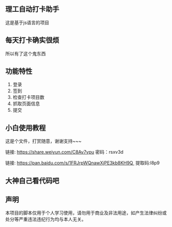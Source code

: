 ## 理工自动打卡助手

这是基于js语言的项目

## 每天打卡确实很烦

所以有了这个鬼东西

## 功能特性

1. 登录
2. 签到
3. 检查打卡项目数
4. 抓取页面信息
5. 提交

## 小白使用教程

这是个文件，打赏随意，谢谢支持~~~

链接: https://share.weiyun.com/C8Av7vpu 密码：rsxv3d

链接: https://pan.baidu.com/s/1FRJrpWQnawXjPE3kb8KH9Q  提取码:l8p9

## 大神自己看代码吧



## 声明

本项目的脚本仅用于个人学习使用，请勿用于商业及非法用途，如产生法律纠纷或处分等严重违法违纪行为均与本人无关。
